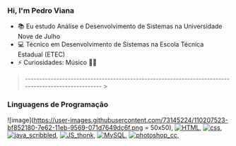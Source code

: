 ### Hi, I'm Pedro Viana


- 📚 Eu estudo Análise e Desenvolvimento de Sistemas na Universidade Nove de Julho
- 💻 Técnico em Desenvolvimento de Sistemas na Escola Técnica Estadual (ETEC)  
- ⚡ Curiosidades: Músico 🎻🎹

> --------------------------------------------------------------------------------------------------- >
> 

### Linguagens de Programação

![image](https://user-images.githubusercontent.com/73145224/110207523-bf852180-7e62-11eb-9569-071d7649dc6f.png = 50x50), [![HTML](https://emoji.gg/assets/emoji/HTML.png)](https://emoji.gg/emoji/HTML), [![css](https://emoji.gg/assets/emoji/css.png)](https://emoji.gg/emoji/css), [![java_scribbled](https://emoji.gg/assets/emoji/9941_java_scribbled.png)](https://emoji.gg/emoji/9941_java_scribbled), [![JS_thonk](https://emoji.gg/assets/emoji/5604_JS_thonk.png)](https://emoji.gg/emoji/5604_JS_thonk), [![MySQL](https://emoji.gg/assets/emoji/3046_MySQL.png)](https://emoji.gg/emoji/3046_MySQL), [![photoshop_cc](https://emoji.gg/assets/emoji/5712_photoshop_cc.png)](https://emoji.gg/emoji/5712_photoshop_cc), 

